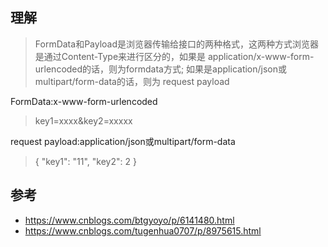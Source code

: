 ## 理解
> FormData和Payload是浏览器传输给接口的两种格式，这两种方式浏览器是通过Content-Type来进行区分的，如果是 application/x-www-form-urlencoded的话，则为formdata方式; 如果是application/json或multipart/form-data的话，则为 request payload

FormData:x-www-form-urlencoded
> key1=xxxx&key2=xxxxx

request payload:application/json或multipart/form-data
> {
	"key1": "11",
	"key2": 2
}

## 参考
- <https://www.cnblogs.com/btgyoyo/p/6141480.html>
- <https://www.cnblogs.com/tugenhua0707/p/8975615.html>



